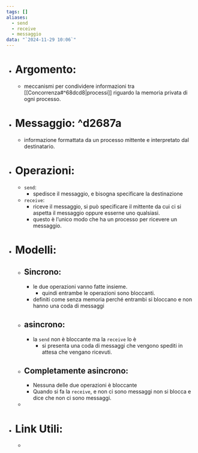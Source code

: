 ```yaml
---
tags: []
aliases:
  - send
  - receive
  - messaggio
data: "`2024-11-29 10:06`"
---
```

- # Argomento:
	- meccanismi per condividere informazioni tra [[Concorrenza#^68dcd8|processi]] riguardo la memoria privata di ogni processo.
- # Messaggio:  ^d2687a
	- informazione formattata da un processo mittente e interpretato dal destinatario.
- # Operazioni:
	- `send`:
		- spedisce il messaggio, e bisogna specificare la destinazione 
	- `receive`:
		- riceve il messaggio, si può specificare il mittente da cui ci si aspetta il messaggio oppure esserne uno qualsiasi.
		- questo è l’unico modo che ha un processo per ricevere un messaggio.
- # Modelli:
	- ## Sincrono:
		- le due operazioni vanno fatte insieme.
			- quindi entrambe le operazioni sono bloccanti.
		- definiti come senza memoria perché entrambi si bloccano e non hanno una coda di messaggi
	- ## asincrono:
		- la `send` non è bloccante ma la `receive` lo è
			- si presenta una coda di messaggi che vengono spediti in attesa che vengano ricevuti.
	- ## Completamente asincrono:
		- Nessuna delle due operazioni è bloccante
		- Quando si fa la `receive`, e non ci sono messaggi non si blocca e dice che non ci sono messaggi.
	- 
- # Link Utili:
	- 